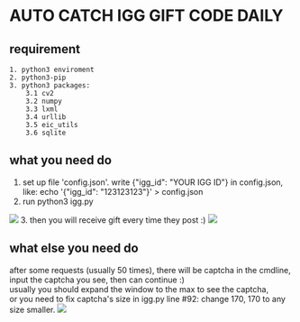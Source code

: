 # AUTO CATCH IGG GIFT CODE DAILY

## requirement
    1. python3 enviroment
    2. python3-pip
    3. python3 packages:
        3.1 cv2
        3.2 numpy
        3.3 lxml
        3.4 urllib
        3.5 eic_utils
        3.6 sqlite

## what you need do
1. set up file 'config.json'. write {"igg\_id": "YOUR IGG ID"} in config.json, like:
    echo '{"igg_id": "123123123"}' > config.json
2. run 
    python3 igg.py
<img src="https://raw.githubusercontent.com/indestinee/igg/master/images/runtime.png"/>
3. then you will receive gift every time they post :)
<img src="https://raw.githubusercontent.com/indestinee/igg/master/images/result.png"/>


## what else you need do
after some requests (usually 50 times), there will be captcha in the cmdline, input the captcha you see, then can continue :)   
usually you should expand the window to the max to see the captcha,   
or you need to fix captcha's size in igg.py line #92: change 170, 170 to any size smaller.
<img src="https://raw.githubusercontent.com/indestinee/igg/master/images/captcha.png"/>

